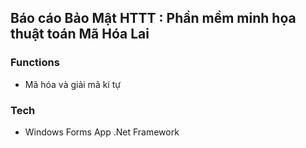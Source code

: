 
## Báo cáo Bảo Mật HTTT : Phần mềm minh họa thuật toán Mã Hóa Lai


### Functions

- Mã hóa và giải mã kí tự 



### Tech

- Windows Forms App .Net Framework


